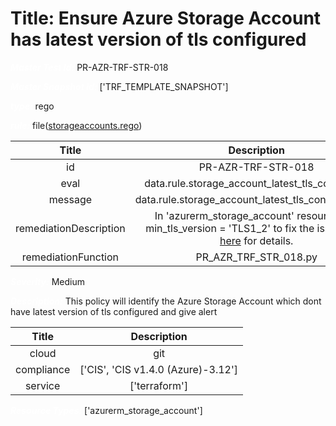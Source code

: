 



# Title: Ensure Azure Storage Account has latest version of tls configured


***<font color="white">Master Test Id:</font>*** PR-AZR-TRF-STR-018

***<font color="white">Master Snapshot Id:</font>*** ['TRF_TEMPLATE_SNAPSHOT']

***<font color="white">type:</font>*** rego

***<font color="white">rule:</font>*** file([storageaccounts.rego])  
  
  
  
  

|Title|Description|
| :---: | :---: |
|id|PR-AZR-TRF-STR-018|
|eval|data.rule.storage_account_latest_tls_configured|
|message|data.rule.storage_account_latest_tls_configured_err|
|remediationDescription|In 'azurerm_storage_account' resource, set min_tls_version = 'TLS1_2' to fix the issue. Visit <a href='https://registry.terraform.io/providers/hashicorp/azurerm/latest/docs/resources/storage_account#min_tls_version' target='_blank'>here</a> for details.|
|remediationFunction|PR_AZR_TRF_STR_018.py|


***<font color="white">Severity:</font>*** Medium

***<font color="white">Description:</font>*** This policy will identify the Azure Storage Account which dont have latest version of tls configured and give alert  
  
  

|Title|Description|
| :---: | :---: |
|cloud|git|
|compliance|['CIS', 'CIS v1.4.0 (Azure)-3.12']|
|service|['terraform']|


***<font color="white">Resource Types:</font>*** ['azurerm_storage_account']


[storageaccounts.rego]: https://github.com/prancer-io/prancer-compliance-test/tree/master/azure/terraform/storageaccounts.rego
